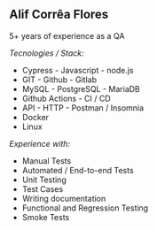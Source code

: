 ## Alif Corrêa Flores
5+ years of experience as a QA

*Tecnologies / Stack:*
- Cypress - Javascript - node.js 
- GIT - Github - Gitlab
- MySQL - PostgreSQL - MariaDB
- Github Actions - CI / CD
- API - HTTP - Postman / Insomnia
- Docker 
- Linux

*Experience with:*
- Manual Tests
- Automated / End-to-end Tests 
- Unit Testing
- Test Cases
- Writing documentation
- Functional and Regression Testing
- Smoke Tests

<!--
**alifcflores/alifcflores** is a ✨ _special_ ✨ repository because its `README.md` (this file) appears on your GitHub profile.

Here are some ideas to get you started:

- 🔭 I’m currently working on ...
- 🌱 I’m currently learning ...
- 👯 I’m looking to collaborate on ...
- 🤔 I’m looking for help with ...
- 💬 Ask me about ...
- 📫 How to reach me: ...
- 😄 Pronouns: ...
- ⚡ Fun fact: ...
-->
